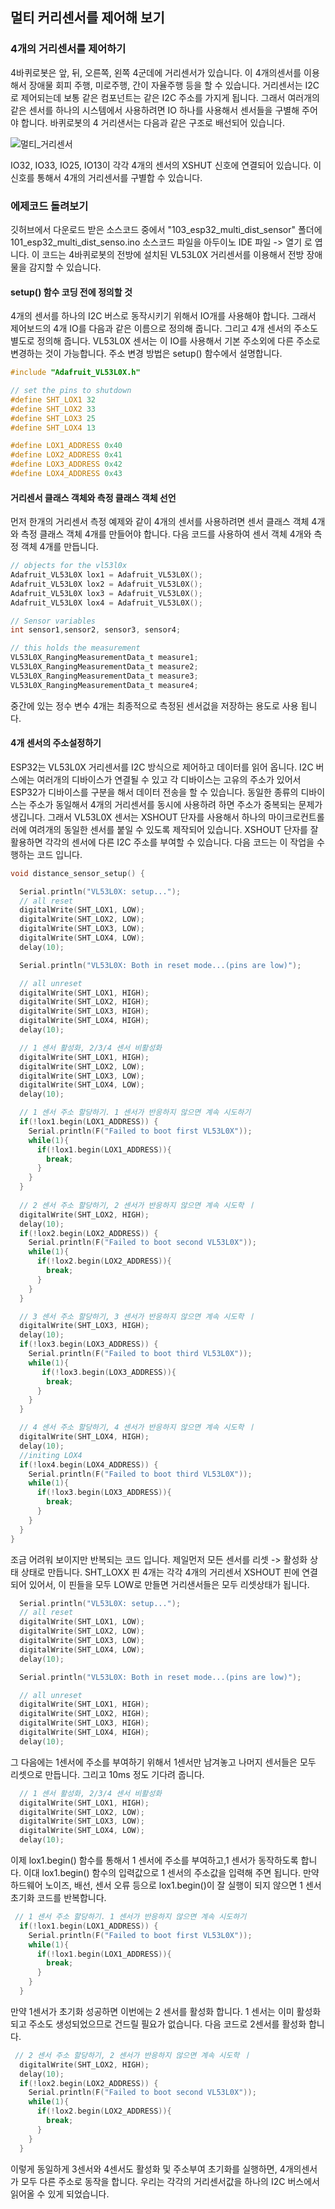 ## 멀티 커리센서를 제어해 보기 

### 4개의 거리센서를 제어하기 
4바퀴로봇은 앞, 뒤, 오른쪽, 왼쪽 4군데에 거리센서가 있습니다. 이 4개의센서를 이용해서 장애물 회피 주행, 미로주행, 간이 자율주행 등을 할 수 있습니다. 거리센서는 I2C로 제어되는데 보통 같은 컴포넌트는 같은 I2C 주소를 가지게 됩니다. 그래서 여러개의 같은 센서를 하나의 시스템에서 사용하려면 IO 하나를 사용해서 센서들을 구별해 주어야 합니다. 바퀴로봇의 4 거리샌서는 다음과 같은 구조로 배선되어 있습니다. 

![멀티_거리센서](https://github.com/JD-edu/JD_robot_platform/assets/96219601/7a4d7529-81d0-4b71-9a9c-7197d4e6e71b)

IO32, IO33, IO25, IO13이 각각 4개의 센서의 XSHUT 신호에 연결되어 있습니다. 이 신호를 통해서 4개의 거리센서를 구별합 수 있습니다. 

### 에제코드 돌려보기 
깃허브에서 다운로드 받은 소스코드 중에서 "103_esp32_multi_dist_sensor" 폴더에 101_esp32_multi_dist_senso.ino 소스코드 파일을 아두이노 IDE 파일 -> 열기 로 엽니다. 이 코드는 4바퀴로봇의 전방에 설치된 VL53L0X 거리센서를 이용해서 전방 장애물을 감지할 수 있습니다.

#### setup() 함수 코딩 전에 정의할 것  

4개의 센서를 하나의 I2C 버스로 동작시키기 위해서 IO개를 사용해야 합니다. 그래서 제어보드의 4개 IO를 다음과 같은 이름으로 정의해 줍니다. 그리고 4개 센서의 주소도 별도로 정의해 줍니다. VL53L0X 센서는 이 IO를 사용해서 기본 주소외에 다른 주소로 변경하는 것이 가능합니다. 주소 변경 방법은 setup() 함수에서 설명합니다.  

```C
#include "Adafruit_VL53L0X.h"

// set the pins to shutdown
#define SHT_LOX1 32
#define SHT_LOX2 33
#define SHT_LOX3 25
#define SHT_LOX4 13

#define LOX1_ADDRESS 0x40
#define LOX2_ADDRESS 0x41
#define LOX3_ADDRESS 0x42
#define LOX4_ADDRESS 0x43
```
#### 거리센서 클래스 객체와 측정 클래스 객체 선언 
먼저 한개의 거리센서 측정 예제와 같이 4개의 센서를 사용하려면 센서 클래스 객체 4개와 측정 클래스 객체 4개를 만들어야 합니다. 다음 코드를 사용하여 센서 객체 4개와 측정 객체 4개를 만듭니다. 

```C
// objects for the vl53l0x
Adafruit_VL53L0X lox1 = Adafruit_VL53L0X();
Adafruit_VL53L0X lox2 = Adafruit_VL53L0X();
Adafruit_VL53L0X lox3 = Adafruit_VL53L0X();
Adafruit_VL53L0X lox4 = Adafruit_VL53L0X();

// Sensor variables
int sensor1,sensor2, sensor3, sensor4;

// this holds the measurement
VL53L0X_RangingMeasurementData_t measure1;
VL53L0X_RangingMeasurementData_t measure2;
VL53L0X_RangingMeasurementData_t measure3;
VL53L0X_RangingMeasurementData_t measure4;
```
중간에 있는 정수 변수 4개는 최종적으로 측정된 센서겂을 저장하는 용도로 사용 됩니다. 

#### 4개 센서의 주소설정하기 
ESP32는 VL53L0X 거리센서를 I2C 방식으로 제어하고 데이터를 읽어 옵니다. I2C 버스에는 여러개의 디바이스가 연결될 수 있고 각 디바이스는 고유의 주소가 있어서 ESP32가 디바이스를 구분을 해서 데이터 전송을 할 수 있습니다. 동일한 종류의 디바이스는 주소가 동일해서 4개의 거리센서를 동시에 사용하려 하면 주소가 중복되는 문제가 생깁니다. 그래서 VL53L0X 센서는 XSHOUT 단자를 사용해서 하나의 마이크로컨트롤러에 여려개의 동일한 센서를 붙일 수 있도록 제작되어 있습니다. XSHOUT 단자를 잘 활용하면 각각의 센서에 다른 I2C 주소를 부여할 수 있습니다. 다음 코드는 이 작업을 수행하는 코드 입니다. 

```C
void distance_sensor_setup() {

  Serial.println("VL53L0X: setup...");
  // all reset
  digitalWrite(SHT_LOX1, LOW);    
  digitalWrite(SHT_LOX2, LOW);
  digitalWrite(SHT_LOX3, LOW);
  digitalWrite(SHT_LOX4, LOW);
  delay(10);

  Serial.println("VL53L0X: Both in reset mode...(pins are low)");

  // all unreset
  digitalWrite(SHT_LOX1, HIGH);
  digitalWrite(SHT_LOX2, HIGH);
  digitalWrite(SHT_LOX3, HIGH);
  digitalWrite(SHT_LOX4, HIGH);
  delay(10);

  // 1 센서 활성화, 2/3/4 센서 비활성화 
  digitalWrite(SHT_LOX1, HIGH);
  digitalWrite(SHT_LOX2, LOW);
  digitalWrite(SHT_LOX3, LOW);
  digitalWrite(SHT_LOX4, LOW);
  delay(10);

  // 1 센서 주소 할당하기. 1 센서가 반응하지 않으면 계속 시도하기  
  if(!lox1.begin(LOX1_ADDRESS)) {
    Serial.println(F("Failed to boot first VL53L0X"));
    while(1){
      if(!lox1.begin(LOX1_ADDRESS)){
        break;
      }
    }
  }
  
  // 2 센서 주소 할당하기, 2 센서가 반응하지 않으면 계속 시도학 ㅣ
  digitalWrite(SHT_LOX2, HIGH);
  delay(10);
  if(!lox2.begin(LOX2_ADDRESS)) {
    Serial.println(F("Failed to boot second VL53L0X"));
    while(1){
      if(!lox2.begin(LOX2_ADDRESS)){
        break;
      }
    }
  }

  // 3 센서 주소 할당하기, 3 센서가 반응하지 않으면 계속 시도학 ㅣ
  digitalWrite(SHT_LOX3, HIGH);
  delay(10);
  if(!lox3.begin(LOX3_ADDRESS)) {
    Serial.println(F("Failed to boot third VL53L0X"));
    while(1){
       if(!lox3.begin(LOX3_ADDRESS)){
        break;
      }
    }
  }

  // 4 센서 주소 할당하기, 4 센서가 반응하지 않으면 계속 시도학 ㅣ
  digitalWrite(SHT_LOX4, HIGH);
  delay(10);
  //initing LOX4
  if(!lox4.begin(LOX4_ADDRESS)) {
    Serial.println(F("Failed to boot third VL53L0X"));
    while(1){
      if(!lox3.begin(LOX3_ADDRESS)){
        break;
      }
    }
  }
}
```
조금 어려워 보이지만 반복되는 코드 입니다. 제일먼저 모든 센서를 리셋 -> 활성화 상태 상태로 만듭니다. SHT_LOXX 핀 4개는 각각 4개의 거리센서 XSHOUT 핀에 연결되어 있어서, 이 핀들을 모두 LOW로 만들면 거리샌서들은 모두 리셋상태가 됩니다. 

```C
  Serial.println("VL53L0X: setup...");
  // all reset
  digitalWrite(SHT_LOX1, LOW);    
  digitalWrite(SHT_LOX2, LOW);
  digitalWrite(SHT_LOX3, LOW);
  digitalWrite(SHT_LOX4, LOW);
  delay(10);

  Serial.println("VL53L0X: Both in reset mode...(pins are low)");

  // all unreset
  digitalWrite(SHT_LOX1, HIGH);
  digitalWrite(SHT_LOX2, HIGH);
  digitalWrite(SHT_LOX3, HIGH);
  digitalWrite(SHT_LOX4, HIGH);
  delay(10);
```
그 다음에는 1센서에 주소를 부여하기 위해서 1센서만 남겨놓고 나머지 센서들은 모두 리셋으로 만듭니다. 그리고 10ms 정도 기다려 줍니다. 

```C
  // 1 센서 활성화, 2/3/4 센서 비활성화 
  digitalWrite(SHT_LOX1, HIGH);
  digitalWrite(SHT_LOX2, LOW);
  digitalWrite(SHT_LOX3, LOW);
  digitalWrite(SHT_LOX4, LOW);
  delay(10);
```
이제 lox1.begin() 함수를 통해서 1 센서에 주소를 부여하고,1 센서가 동작하도록 합니다. 이대 lox1.begin() 함수의 입력값으로 1 센서의 주소값을 입력해 주면 됩니다. 만약 하드웨어 노이즈, 배선, 센서 오류 등으로 lox1.begin()이 잘 실행이 되지 않으면 1 센서 초기화 코드를 반복합니다. 

```C
 // 1 센서 주소 할당하기. 1 센서가 반응하지 않으면 계속 시도하기  
  if(!lox1.begin(LOX1_ADDRESS)) {
    Serial.println(F("Failed to boot first VL53L0X"));
    while(1){
      if(!lox1.begin(LOX1_ADDRESS)){
        break;
      }
    }
  }
```
만약 1센서가 초기화 성공하면 이번에는 2 센서를 활성화 합니다. 1 센서는 이미 활성화 되고 주소도 생성되었으므로 건드릴 필요가 없습니다. 다음 코드로 2센서를 활성화 합니다. 

```C
 // 2 센서 주소 할당하기, 2 센서가 반응하지 않으면 계속 시도학 ㅣ
  digitalWrite(SHT_LOX2, HIGH);
  delay(10);
  if(!lox2.begin(LOX2_ADDRESS)) {
    Serial.println(F("Failed to boot second VL53L0X"));
    while(1){
      if(!lox2.begin(LOX2_ADDRESS)){
        break;
      }
    }
  }
```

이렇게 동일하게 3센서와 4센서도 활성화 및 주소부여 초기화를 실행하면, 4개의센서가 모두 다른 주소로 동작을 합니다. 우리는 각각의 거리센서값을 하나의 I2C 버스에서 읽어올 수 있게 되었습니다. 




